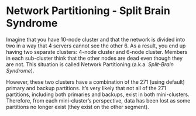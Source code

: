 
# Network Partitioning - Split Brain Syndrome

Imagine that you have 10-node cluster and that the network is divided into two in a way that 4 servers cannot see the other 6. As a result, you end up having two separate clusters: 4-node cluster and 6-node cluster. Members in each sub-cluster think that the other nodes are dead even though they are not. This situation is called Network Partitioning (a.k.a. *Split-Brain Syndrome*).

However, these two clusters have a combination of the 271 (using default) primary and backup partitions. It’s very likely that not all of the 271 partitions, including both primaries and backups, exist in both mini-clusters.
Therefore, from each mini-cluster’s perspective, data has been lost as some partitions no longer exist (they exist on the other segment).

